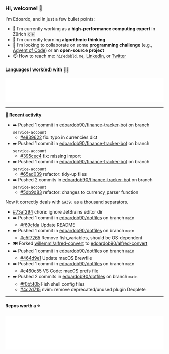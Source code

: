 ### Hi, welcome! 👋 

I'm Edoardo, and in just a few bullet points:

- 🔭 I’m currently working as a **high-performance computing expert** in Zürich 🇨🇭
- 🌱 I’m currently learning **algorithmic thinking**
- 👯 I’m looking to collaborate on some **programming challenge** (e.g., [Advent of Code](https://github.com/edoardob90/aoc2021)) or an **open-source project**
- 📫 How to reach me: `hi@edobld.me`, [LinkedIn](https://linkedin.com/in/edobld), or [Twitter](https://twitter.com/eadweard90)

#### Languages I work(ed) with 👨‍💻

<img src="https://github.com/edoardob90/edoardob90/blob/main/.cache/languages.svg">

---

**[📰 Recent activity](https://github.com/edoardob90)**
* ➡️ Pushed 1 commit in [edoardob90/finance-tracker-bot](https://github.com/edoardob90/finance-tracker-bot) on branch `service-account`
  * [#e839622](https://github.com/edoardob90/finance-tracker-bot/commit/e839622) fix: typo in currencies dict
* ➡️ Pushed 1 commit in [edoardob90/finance-tracker-bot](https://github.com/edoardob90/finance-tracker-bot) on branch `service-account`
  * [#395cec4](https://github.com/edoardob90/finance-tracker-bot/commit/395cec4) fix: missing import
* ➡️ Pushed 1 commit in [edoardob90/finance-tracker-bot](https://github.com/edoardob90/finance-tracker-bot) on branch `service-account`
  * [#65ad039](https://github.com/edoardob90/finance-tracker-bot/commit/65ad039) refactor: tidy-up files
* ➡️ Pushed 2 commits in [edoardob90/finance-tracker-bot](https://github.com/edoardob90/finance-tracker-bot) on branch `service-account`
  * [#5db9d83](https://github.com/edoardob90/finance-tracker-bot/commit/5db9d83) refactor: changes to currency_parser function

Now it correctly deals with `&#39;` as a thousand separators.
  * [#73af294](https://github.com/edoardob90/finance-tracker-bot/commit/73af294) chore: ignore JetBrains editor dir
* ➡️ Pushed 1 commit in [edoardob90/dotfiles](https://github.com/edoardob90/dotfiles) on branch `main`
  * [#f69cfda](https://github.com/edoardob90/dotfiles/commit/f69cfda) Update README
* ➡️ Pushed 1 commit in [edoardob90/dotfiles](https://github.com/edoardob90/dotfiles) on branch `main`
  * [#c5f7265](https://github.com/edoardob90/dotfiles/commit/c5f7265) Remove fish_variables, should be OS-dependent
* 🍽️ Forked [willemml/alfred-convert](https://github.com/willemml/alfred-convert) to [edoardob90/alfred-convert](https://github.com/edoardob90/alfred-convert)
* ➡️ Pushed 1 commit in [edoardob90/dotfiles](https://github.com/edoardob90/dotfiles) on branch `main`
  * [#464d9e1](https://github.com/edoardob90/dotfiles/commit/464d9e1) Update macOS Brewfile
* ➡️ Pushed 1 commit in [edoardob90/dotfiles](https://github.com/edoardob90/dotfiles) on branch `main`
  * [#c460c55](https://github.com/edoardob90/dotfiles/commit/c460c55) VS Code: macOS prefs file
* ➡️ Pushed 2 commits in [edoardob90/dotfiles](https://github.com/edoardob90/dotfiles) on branch `main`
  * [#f0b5f0b](https://github.com/edoardob90/dotfiles/commit/f0b5f0b) Fish shell config files
  * [#4c2d715](https://github.com/edoardob90/dotfiles/commit/4c2d715) nvim: remove deprecated/unused plugin Deoplete


---

#### Repos worth a ⭐

<img src="https://github.com/edoardob90/edoardob90/blob/main/.cache/stars.svg">

<!--
- ⚡ Fun fact: ...
- 🤔 I’m looking for help with ...
- 💬 Ask me about ...
- 🌐 My webpage ...
-->
